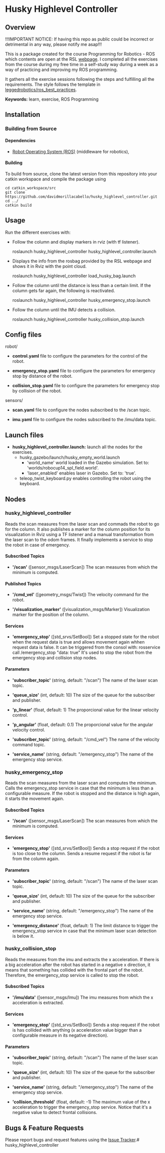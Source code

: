 # Husky Highlevel Controller

## Overview

!!!IMPORTANT NOTICE: If having this repo as public could be incorrect or detrimental in any way, please notify me asap!!!

This is a package created for the course Programming for Robotics - ROS
which contents are open at the RSL [webpage](https://rsl.ethz.ch/education-students/lectures/ros.html).
I completed all the exercises from the course during my free time in a self-study way during a week as a way
of practicing and improving my ROS programming.

It gathers all the exercise sessions following the steps and fulfilling all the requirements.
The style follows the template in [leggedrobotics/ros_best_practices](https://github.com/leggedrobotics/ros_best_practices/tree/master/ros_package_template).

**Keywords:** learn, exercise, ROS Programming

## Installation

### Building from Source

#### Dependencies

- [Robot Operating System (ROS)](http://wiki.ros.org) (middleware for robotics),

#### Building

To build from source, clone the latest version from this repository into your catkin workspace and compile the package using

	cd catkin_workspace/src
	git clone https://github.com/davidmorillacabello/husky_highlevel_controller.git
	cd ../
	catkin build

## Usage

Run the different exercises with:

* Follow the column and display markers in rviz (with tf listener).

	roslaunch husky_highlevel_controller husky_highlevel_controller.launch

* Displays the info from the rosbag provided by the RSL webpage and shows it in Rviz with the point cloud.

	roslaunch husky_highlevel_controller load_husky_bag.launch

* Follow the column until the distance is less than a certain limit. If the column gets far again, the following is reactivated.

    roslaunch husky_highlevel_controller husky_emergency_stop.launch

* Follow the column until the IMU detects a collision.

    roslaunch husky_highlevel_controller husky_collision_stop.launch

## Config files

robot/

* **control.yaml** file to configure the parameters for the control of the robot.

* **emergency_stop.yaml** file to configure the parameters for emergency stop by distance of the robot.

* **collision_stop.yaml** file to configure the parameters for emergency stop by collision of the robot.

sensors/ 

* **scan.yaml** file to configure the nodes subscribed to the /scan topic.

* **imu.yaml** file to configure the nodes subscribed to the /imu/data topic.

## Launch files

* **husky_highlevel_controller.launch:** launch all the nodes for the exercises.
    * husky_gazebo/launch/husky_empty_world.launch
        * 'world_name' world loaded in the Gazebo simulation. Set to: 'worlds/robocup14_spl_field.world'.
        * 'laser_enabled' enables laser in Gazebo. Set to: 'true'.
    * teleop_twist_keyboard.py enables controlling the robot using the keyboard.

## Nodes

### husky_highlevel_controller

Reads the scan measures from the laser scan and commads the robot to go for the column.
It also publishes a marker for the column position for its visualization in Rviz using
a TF listener and a manual transformation from the laser scan to the odom frames.
It finally implements a service to stop the robot in case of emergency.

#### Subscribed Topics

* **'/scan'** ([sensor_msgs/LaserScan])
    The scan measures from which the minimum is computed.

#### Published Topics

* **'/cmd_vel'** ([geometry_msgs/Twist])
    The velocity command for the robot.

* **'/visualization_marker'** ([visualization_msgs/Marker])
    Visualization marker for the position of the column.

#### Services

* **'emergency_stop'** ([std_srvs/SetBool])
    Set a stopped state for the robot when the request data is true and allows movement again whhen request data is false.
    It can be triggered from the consol with:
        rosservice call /emergency_stop "data: true"
    It's used to stop the robot from the emergency stop and collision stop nodes.

#### Parameters

* **'subscriber_topic'** (string, default: "/scan")
    The name of the laser scan topic.

* **'queue_size'** (int, default: 10)
    The size of the queue for the subscriber and publisher.

* **'p_linear'** (float, default: 1)
    The proporcional value for the linear velocity control.

* **'p_angular'** (float, default: 0.1)
    The proporcional value for the angular velocity control.

* **'subscriber_topic'** (string, default: "/cmd_vel")
    The name of the velocity command topic.

* **'service_name'** (string, default: "/emergency_stop")
    The name of the emergency stop service.

### husky_emergency_stop

Reads the scan measures from the laser scan and computes the minimum.
Calls the emergency_stop service in case that the minimum is less than a configurable measure.
If the robot is stopped and the distance is high again, it starts the movement again.

#### Subscribed Topics

* **'/scan'** ([sensor_msgs/LaserScan])
    The scan measures from which the minimum is computed.

#### Services

* **'emergency_stop'** ([std_srvs/SetBool])
    Sends a stop request if the robot is too close to the column.
    Sends a resume request if the robot is far from the column again.

#### Parameters

* **'subscriber_topic'** (string, default: "/scan")
    The name of the laser scan topic.

* **'queue_size'** (int, default: 10)
    The size of the queue for the subscriber and publisher.

* **'service_name'** (string, default: "/emergency_stop")
    The name of the emergency stop service.

* **'emergency_distance'** (float, default: 1)
    The limit distance to trigger the emergency_stop service 
    in case that the minimum laser scan detection is below it.

### husky_collision_stop

Reads the measures from the imu and extracts the x acceleration.
If there is a big acceleration after the robot has started in a negative x direction,
it means that something has collided with the frontal part of the robot. Therefore,
the emergency_stop service is called to stop the robot.

#### Subscribed Topics

* **'/imu/data'** ([sensor_msgs/Imu])
    The imu measures from which the x acceleration is extracted.

#### Services

* **'emergency_stop'** ([std_srvs/SetBool])
    Sends a stop request if the robot is has collided with anything 
    (x acceleration value bigger than a configurable measure in its negative direction).

#### Parameters

* **'subscriber_topic'** (string, default: "/scan")
    The name of the laser scan topic.

* **'queue_size'** (int, default: 10)
    The size of the queue for the subscriber and publisher.

* **'service_name'** (string, default: "/emergency_stop")
    The name of the emergency stop service.

* **'collision_threshold'** (float, default: -1)
    The maximum value of the x acceleration to trigger the emergency_stop service.
    Notice that it's a negative value to detect frontal collisions.


## Bugs & Feature Requests

Please report bugs and request features using the [Issue Tracker](https://github.com/davidmorillacabello/husky_highlevel_controller/issues).# husky_highlevel_controller
